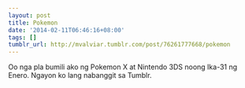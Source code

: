 ```yaml
---
layout: post
title: Pokemon
date: '2014-02-11T06:46:16+08:00'
tags: []
tumblr_url: http://mvalviar.tumblr.com/post/76261777668/pokemon
---
```

Oo nga pla bumili ako ng Pokemon X at Nintendo 3DS noong Ika-31 ng Enero. Ngayon ko lang nabanggit sa Tumblr.
